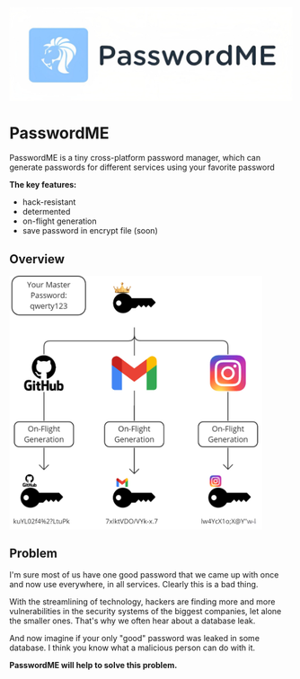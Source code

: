 <img align="center" width="800px" width="400px" src="./assets/img/logo.png">

# PasswordME

PasswordME is a tiny cross-platform password manager, which can generate passwords for different services using your favorite password

**The key features:**
- hack-resistant
- determented
- on-flight generation
- save password in encrypt file (soon)

## Overview
<img align="center" width="450" width="450" src="./assets/img/scheme.jpg">

## Problem
I'm sure most of us have one good password that we came up with once and now use everywhere, in all services. 
Clearly this is a bad thing.

With the streamlining of technology, hackers are finding more and more vulnerabilities in the security systems of the biggest companies, let alone the smaller ones. That's why we often hear about a database leak.

And now imagine if your only "good" password was leaked in some database. I think you know what a malicious person can do with it.

**PasswordME will help to solve this problem.**
